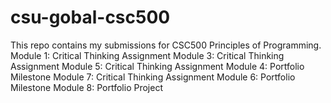 # csu-gobal-csc500

This repo contains my submissions for CSC500 Principles of Programming.
Module 1: Critical Thinking Assignment
Module 3: Critical Thinking Assignment
Module 5: Critical Thinking Assignment
Module 4: Portfolio Milestone
Module 7: Critical Thinking Assignment
Module 6: Portfolio Milestone
Module 8: Portfolio Project
